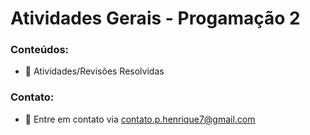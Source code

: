 
# Atividades Gerais - Progamação 2
### Conteúdos:
- 📝 Atividades/Revisões Resolvidas
### Contato:
- 📧 Entre em contato via contato.p.henrique7@gmail.com
